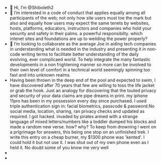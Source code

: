 - 👋 Hi, I’m @Shiboleth2
- 👀 I’m interested in a code of conduct that applies equally among all participants of the web; not only how site users must toe the mark but also and equally how users may expect the same tenets by websites, hosts, platforms, educators, instructors and companies  who hold your security and safety in their palms. a powerful responsibilty. which intenet sites and foundations are up to weilding the power properly?
- 💞️ I’m looking to collaborate as the average Joe in aiding tech companies in understanding what is needed in the industry and presenting it in non-code writing terms to facilitate better understanding of the daily evolving, ever complicaed world. To help integrate the many fantastic developments in a non frightening manner so more can be involved to their own level of comfort in a technical world seemingly spinning too fast and into unknown realms. 
- Having been thrown in the deep end of the pool and expected to swim, l have discovered after 70 years that few are willing to toss the life jacket or grab the hook.  Just an analogy for discovering that the touted privacy and security of your data claims are pipe dreams in print. my iphone 11pro has been in my possession every day since purchased. l used triple authentication sign in: facial biometrics, passcode & password.No social media, location, sharing, ran privacy checks and updated as required.  l got hacked. invaded by pirates armed with a strange language of mixed letters/numbers like a toddler dumped his blocks and made a random new verse.  how? why?  To keep from drowning l went on a prlgrimage for answers, this being one stop on an unfinished trek. l write this entry on a cheap burner, my $1300 phone was 'kented'.  l could hold it but not use it.  I was shut out of my own phone even as I held it. No doubt some of you know me very well
- 
- 

<!---
Shiboleth2/Shiboleth2 is a ✨ special ✨ repository because its `README.md` (this file) appears on your GitHub profile.
You can click the Preview link to take a look at your changes.
--->
